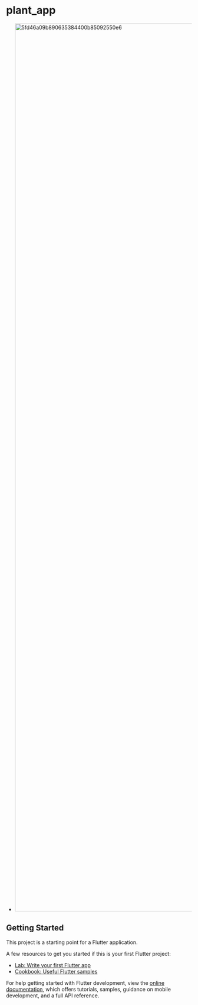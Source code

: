 # plant_app

- <img width="2400" alt="5fd46a09b890635384400b85092550e6" src="https://github.com/himanshugangadiya/ui_challenge/assets/123546076/96c23b7b-54dc-4b01-9cc1-2c83c71a9d5f">


## Getting Started

This project is a starting point for a Flutter application.

A few resources to get you started if this is your first Flutter project:

- [Lab: Write your first Flutter app](https://docs.flutter.dev/get-started/codelab)
- [Cookbook: Useful Flutter samples](https://docs.flutter.dev/cookbook)

For help getting started with Flutter development, view the
[online documentation](https://docs.flutter.dev/), which offers tutorials,
samples, guidance on mobile development, and a full API reference.
